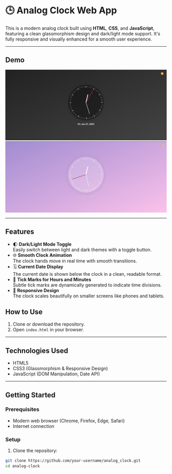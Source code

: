 
#  🕒 Analog Clock Web App


This is a modern analog clock built using **HTML**, **CSS**, and **JavaScript**, featuring a clean glassmorphism design and dark/light mode support. It's fully responsive and visually enhanced for a smooth user experience.

---

## Demo

![Dark theme Screenshot](dark_mode.png)  
![Light theme Screenshot](light_mode.png)

---

## Features

- 🌓 **Dark/Light Mode Toggle**  
  Easily switch between light and dark themes with a toggle button.
- 🌐 **Smooth Clock Animation**  
  The clock hands move in real time with smooth transitions.
- 🗓️ **Current Date Display**  
  The current date is shown below the clock in a clean, readable format.
- 🎨 **Tick Marks for Hours and Minutes**  
  Subtle tick marks are dynamically generated to indicate time divisions.
- 📱 **Responsive Design**  
  The clock scales beautifully on smaller screens like phones and tablets.

## How to Use
1. Clone or download the repository.
2. Open `index.html` in your browser.

---

## Technologies Used

- HTML5
- CSS3 (Glassmorphism & Responsive Design)
- JavaScript (DOM Manipulation, Date API)

---

## Getting Started

### Prerequisites

- Modern web browser (Chrome, Firefox, Edge, Safari)
- Internet connection

### Setup

1. Clone the repository:

```bash
git clone https://github.com/your-username/analog_clock.git
cd analog-clock

